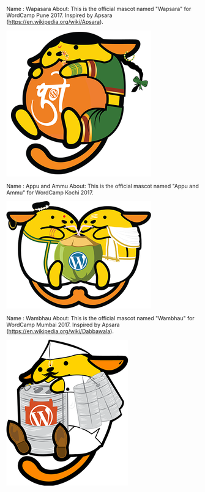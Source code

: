 Name : Wapasara
About: This is the official mascot named "Wapsara" for WordCamp Pune 2017. Inspired by Apsara (https://en.wikipedia.org/wiki/Apsara).

![This is the official mascot named "Wapsara" for WordCamp Pune 2017.](https://raw.githubusercontent.com/ganeshkerkar/wapuu-gk/master/wapsara.png)

Name : Appu and Ammu
About: This is the official mascot named "Appu and Ammu" for WordCamp Kochi 2017.

![This is the official mascot named "Wapsara" for WordCamp Pune 2017.](https://raw.githubusercontent.com/ganeshkerkar/wapuu-gk/master/ammuappu.png)

Name : Wambhau
About: This is the official mascot named "Wambhau" for WordCamp Mumbai 2017. Inspired by Apsara (https://en.wikipedia.org/wiki/Dabbawala).

![This is the official mascot named "Wapsara" for WordCamp Pune 2017.](https://raw.githubusercontent.com/ganeshkerkar/wapuu-gk/master/wambhau.png)

